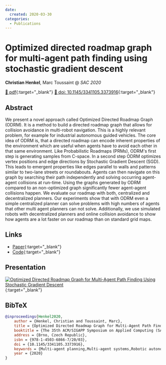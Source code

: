```yaml
---
date:
  created: 2020-03-30
categories:
  - Publications
---
```


# Optimized directed roadmap graph for multi-agent path finding using stochastic gradient descent

__Christian Henkel__, Marc Toussaint @ _SAC 2020_

[📄 pdf](https://arxiv.org/pdf/2003.12924){:target="_blank"} [🔗 doi: 10.1145/3341105.3373916](https://doi.org/10.1145/3341105.3373916){:target="_blank"}

<!-- more -->

## Abstract

We present a novel approach called Optimized Directed Roadmap Graph (ODRM). It is a method to build a directed roadmap graph that allows for collision avoidance in multi-robot navigation. This is a highly relevant problem, for example for industrial autonomous guided vehicles. The core idea of ODRM is, that a directed roadmap can encode inherent properties of the environment which are useful when agents have to avoid each other in that same environment. Like Probabilistic Roadmaps (PRMs), ODRM's first step is generating samples from C-space. In a second step ODRM optimizes vertex positions and edge directions by Stochastic Gradient Descent (SGD). This leads to emergent properties like edges parallel to walls and patterns similar to two-lane streets or roundabouts. Agents can then navigate on this graph by searching their path independently and solving occurring agent-agent collisions at run-time. Using the graphs generated by ODRM compared to an non-optimized graph significantly fewer agent-agent collisions happen.
We evaluate our roadmap with both, centralized and decentralized planners. Our experiments show that with ODRM even a simple centralized planner can solve problems with high numbers of agents that other multi agent planners can not solve. Additionally, we use simulated robots with decentralized planners and online collision avoidance to show how agents are a lot faster on our roadmap than on standard grid maps.

## Links

- [Paper](https://arxiv.org/abs/2003.12924){:target="_blank"}
- [Code](https://ct2034.github.io/miriam/sac2020/){:target="_blank"}

## Presentation

[![Optimized Directed Roadmap Graph for Multi-Agent Path Finding Using Stochastic Gradient Descent
](https://img.youtube.com/vi/Cf5TD8emTDs/0.jpg)](https://www.youtube.com/watch?v=Cf5TD8emTDs){:target="_blank"}

## BibTeX

```bibtex
@inproceedings{Henkel2020,
    author = {Henkel, Christian and Toussaint, Marc},
    title = {Optimized Directed Roadmap Graph for Multi-Agent Path Finding Using Stochastic Gradient Descent},
    booktitle = {The 35th ACM/SIGAPP Symposium on Applied Computing (SAC '20)},
    address = {Brno, Czech Republic},
    isbn = {978-1-4503-6866-7/20/03},
    doi = {10.1145/3341105.3373916},
    keywords = {Multi-agent planning,Multi-agent systems,Robotic autonomy},
    year = {2020}
}
```
